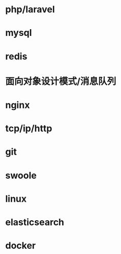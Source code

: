 # php/laravel
# mysql
# redis
# 面向对象设计模式/消息队列
# nginx
# tcp/ip/http
# git
# swoole
# linux
# elasticsearch
# docker